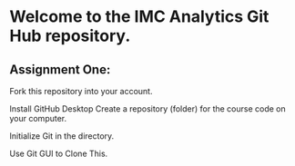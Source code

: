 # Welcome to the IMC Analytics Git Hub repository. <p>
## Assignment One:
Fork this repository into your account. <p>
Install GitHub Desktop
Create a repository (folder) for the course code on your computer. <p>
Initialize Git in the directory. <p>
Use Git GUI to Clone This.
